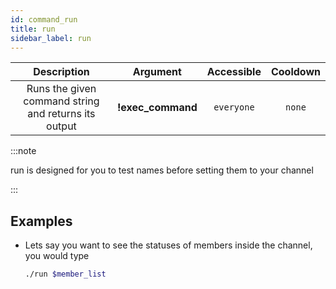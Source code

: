 ```yaml
---
id: command_run
title: run
sidebar_label: run
---
```


|                     Description                      |      Argument      | Accessible | Cooldown |
| :--------------------------------------------------: | :----------------: | :--------: | :------: |
| Runs the given command string and returns its output | __!exec\_command__ | `everyone` |  `none`  |

:::note

run is designed for you to test names before setting them to your channel

:::

## Examples

* Lets say you want to see the statuses of members inside the channel, you would type
    ```bash
    ./run $member_list
    ```